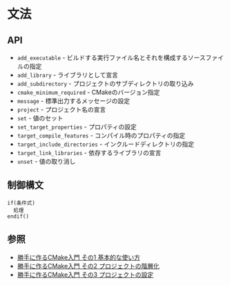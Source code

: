 # 文法
## API
- `add_executable` - ビルドする実行ファイル名とそれを構成するソースファイルの指定
- `add_library` - ライブラリとして宣言
- `add_subdirectory` - プロジェクトのサブディレクトリの取り込み
- `cmake_minimum_required` - CMakeのバージョン指定
- `message` - 標準出力するメッセージの設定
- `project` - プロジェクト名の宣言
- `set` - 値のセット
- `set_target_properties` - プロパティの設定
- `target_compile_features` - コンパイル時のプロパティの指定
- `target_include_directories` - インクルードディレクトリの指定
- `target_link_libraries` - 依存するライブラリの宣言
- `unset` - 値の取り消し

## 制御構文
```
if(条件式)
  処理
endif()
```

## 参照
- [勝手に作るCMake入門 その1 基本的な使い方](https://kamino.hatenablog.com/entry/cmake_tutorial1)
- [勝手に作るCMake入門 その2 プロジェクトの階層化](https://kamino.hatenablog.com/entry/cmake_tutorial2)
- [勝手に作るCMake入門 その3 プロジェクトの設定](https://kamino.hatenablog.com/entry/cmake_tutorial3)
